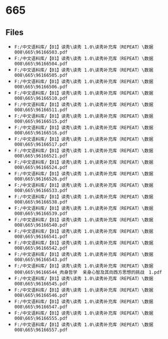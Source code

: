 # 665

## Files

- `F:/中文语料库/【01】读秀\读秀 1.0\读秀补充库（REPEAT）\数据008\665\96166503.pdf`
- `F:/中文语料库/【01】读秀\读秀 1.0\读秀补充库（REPEAT）\数据008\665\96166504.pdf`
- `F:/中文语料库/【01】读秀\读秀 1.0\读秀补充库（REPEAT）\数据008\665\96166505.pdf`
- `F:/中文语料库/【01】读秀\读秀 1.0\读秀补充库（REPEAT）\数据008\665\96166506.pdf`
- `F:/中文语料库/【01】读秀\读秀 1.0\读秀补充库（REPEAT）\数据008\665\96166510.pdf`
- `F:/中文语料库/【01】读秀\读秀 1.0\读秀补充库（REPEAT）\数据008\665\96166511.pdf`
- `F:/中文语料库/【01】读秀\读秀 1.0\读秀补充库（REPEAT）\数据008\665\96166515.pdf`
- `F:/中文语料库/【01】读秀\读秀 1.0\读秀补充库（REPEAT）\数据008\665\96166516.pdf`
- `F:/中文语料库/【01】读秀\读秀 1.0\读秀补充库（REPEAT）\数据008\665\96166517.pdf`
- `F:/中文语料库/【01】读秀\读秀 1.0\读秀补充库（REPEAT）\数据008\665\96166521.pdf`
- `F:/中文语料库/【01】读秀\读秀 1.0\读秀补充库（REPEAT）\数据008\665\96166524.pdf`
- `F:/中文语料库/【01】读秀\读秀 1.0\读秀补充库（REPEAT）\数据008\665\96166526.pdf`
- `F:/中文语料库/【01】读秀\读秀 1.0\读秀补充库（REPEAT）\数据008\665\96166533.pdf`
- `F:/中文语料库/【01】读秀\读秀 1.0\读秀补充库（REPEAT）\数据008\665\96166538.pdf`
- `F:/中文语料库/【01】读秀\读秀 1.0\读秀补充库（REPEAT）\数据008\665\96166539.pdf`
- `F:/中文语料库/【01】读秀\读秀 1.0\读秀补充库（REPEAT）\数据008\665\96166540.pdf`
- `F:/中文语料库/【01】读秀\读秀 1.0\读秀补充库（REPEAT）\数据008\665\96166541.pdf`
- `F:/中文语料库/【01】读秀\读秀 1.0\读秀补充库（REPEAT）\数据008\665\96166542.pdf`
- `F:/中文语料库/【01】读秀\读秀 1.0\读秀补充库（REPEAT）\数据008\665\96166543.pdf`
- `F:/中文语料库/【01】读秀\读秀 1.0\读秀补充库（REPEAT）\数据008\665\96166544_肉身哲学  亲身心智及其向西方思想的挑战　1.pdf`
- `F:/中文语料库/【01】读秀\读秀 1.0\读秀补充库（REPEAT）\数据008\665\96166545.pdf`
- `F:/中文语料库/【01】读秀\读秀 1.0\读秀补充库（REPEAT）\数据008\665\96166546.pdf`
- `F:/中文语料库/【01】读秀\读秀 1.0\读秀补充库（REPEAT）\数据008\665\96166547.pdf`
- `F:/中文语料库/【01】读秀\读秀 1.0\读秀补充库（REPEAT）\数据008\665\96166555.pdf`
- `F:/中文语料库/【01】读秀\读秀 1.0\读秀补充库（REPEAT）\数据008\665\96166557.pdf`
